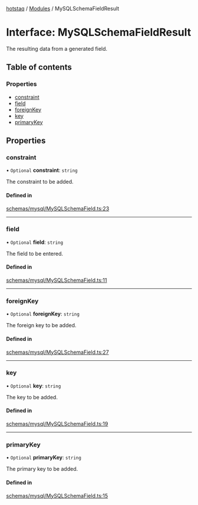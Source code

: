 [hotstaq](../README.md) / [Modules](../modules.md) / MySQLSchemaFieldResult

# Interface: MySQLSchemaFieldResult

The resulting data from a generated field.

## Table of contents

### Properties

- [constraint](MySQLSchemaFieldResult.md#constraint)
- [field](MySQLSchemaFieldResult.md#field)
- [foreignKey](MySQLSchemaFieldResult.md#foreignkey)
- [key](MySQLSchemaFieldResult.md#key)
- [primaryKey](MySQLSchemaFieldResult.md#primarykey)

## Properties

### constraint

• `Optional` **constraint**: `string`

The constraint to be added.

#### Defined in

[schemas/mysql/MySQLSchemaField.ts:23](https://github.com/OurFreeLight/HotStaq/blob/b031357/src/schemas/mysql/MySQLSchemaField.ts#L23)

___

### field

• `Optional` **field**: `string`

The field to be entered.

#### Defined in

[schemas/mysql/MySQLSchemaField.ts:11](https://github.com/OurFreeLight/HotStaq/blob/b031357/src/schemas/mysql/MySQLSchemaField.ts#L11)

___

### foreignKey

• `Optional` **foreignKey**: `string`

The foreign key to be added.

#### Defined in

[schemas/mysql/MySQLSchemaField.ts:27](https://github.com/OurFreeLight/HotStaq/blob/b031357/src/schemas/mysql/MySQLSchemaField.ts#L27)

___

### key

• `Optional` **key**: `string`

The key to be added.

#### Defined in

[schemas/mysql/MySQLSchemaField.ts:19](https://github.com/OurFreeLight/HotStaq/blob/b031357/src/schemas/mysql/MySQLSchemaField.ts#L19)

___

### primaryKey

• `Optional` **primaryKey**: `string`

The primary key to be added.

#### Defined in

[schemas/mysql/MySQLSchemaField.ts:15](https://github.com/OurFreeLight/HotStaq/blob/b031357/src/schemas/mysql/MySQLSchemaField.ts#L15)
